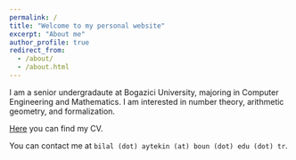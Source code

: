 ```yaml
---
permalink: /
title: "Welcome to my personal website"
excerpt: "About me"
author_profile: true
redirect_from: 
  - /about/
  - /about.html
---
```


I am a senior undergradaute at Bogazici University, majoring in Computer Engineering and Mathematics. I am interested in number theory, arithmetic geometry, and formalization.

[Here](https://bilalaytekin.github.io/files/Bilal_Aytekin_CV.pdf) you can find my CV.

You can contact me at ``bilal (dot) aytekin (at) boun (dot) edu (dot) tr``.